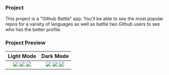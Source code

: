 
### Project

This project is a "Github Battle" app. You'll be able to see the most popular repos for a variety of languages as well as battle two Github users to see who has the better profile.


### Project Preview

Light Mode          |  Dark Mode
:-------------------------:|:-------------------------:
![](https://user-images.githubusercontent.com/2933430/53439193-c39e1f00-39be-11e9-848f-d327f0ef5f53.png) ![](https://user-images.githubusercontent.com/2933430/53439196-c39e1f00-39be-11e9-875e-6f4aea52f099.png) ![](https://user-images.githubusercontent.com/2933430/53439197-c39e1f00-39be-11e9-8d17-d303692e5dd2.png) |  ![](https://user-images.githubusercontent.com/2933430/53439194-c39e1f00-39be-11e9-8302-dcea6dae726a.png) ![](https://user-images.githubusercontent.com/2933430/53439195-c39e1f00-39be-11e9-9d10-488311266460.png) ![](https://user-images.githubusercontent.com/2933430/53439198-c39e1f00-39be-11e9-8bb8-d12687113a2e.png)

